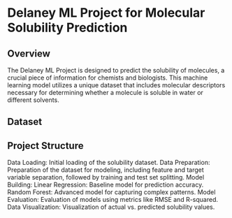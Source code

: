 # Delaney ML Project for Molecular Solubility Prediction
## Overview
The Delaney ML Project is designed to predict the solubility of molecules, a crucial piece of information for chemists and biologists. This machine learning model utilizes a unique dataset that includes molecular descriptors necessary for determining whether a molecule is soluble in water or different solvents.

## Dataset

## Project Structure
Data Loading: Initial loading of the solubility dataset.
Data Preparation: Preparation of the dataset for modeling, including feature and target variable separation, followed by training and test set splitting.
Model Building:
Linear Regression: Baseline model for prediction accuracy.
Random Forest: Advanced model for capturing complex patterns.
Model Evaluation: Evaluation of models using metrics like RMSE and R-squared.
Data Visualization: Visualization of actual vs. predicted solubility values.

